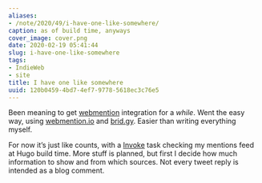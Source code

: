 ```yaml
---
aliases:
- /note/2020/49/i-have-one-like-somewhere/
caption: as of build time, anyways
cover_image: cover.png
date: 2020-02-19 05:41:44
slug: i-have-one-like-somewhere
tags:
- IndieWeb
- site
title: I have one like somewhere
uuid: 120b0459-4bd7-4ef7-9778-5618ec3c76e5
---
```


Been meaning to get [webmention](https://indieweb.org/Webmention)
integration for a *while*. Went the easy way, using
[webmention.io](https://webmention.io) and [brid.gy](https://brid.gy).
Easier than writing everything myself.

For now it’s just like counts, with a [Invoke](/tags/pyinvoke) task
checking my mentions feed at Hugo build time. More stuff is planned, but
first I decide how much information to show and from which sources. Not
every tweet reply is intended as a blog comment.